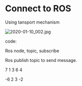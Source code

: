 

# Connect to ROS

Using tansport mechanism

![2020-01-10_002.jpg](https://gitee.com/gdhu/testtingop/raw/master/2020-01-10_002.jpg)

code:

Ros node, topic, subscribe

Ros publish topic to send message.

7 1 3 6 4

-6 2 3 -2




